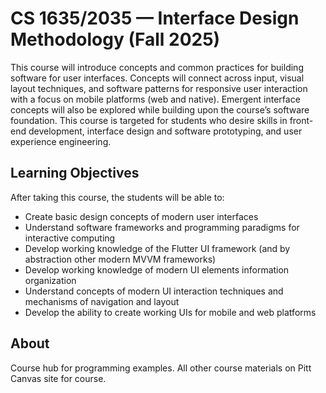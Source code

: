 # CS 1635/2035 — Interface Design Methodology (Fall 2025)

This course will introduce concepts and common practices for building software for user interfaces. Concepts will connect across input, visual layout techniques, and software patterns for responsive user interaction with a focus on mobile platforms (web and native). Emergent interface concepts will also be explored while building upon the course’s software foundation. This course is targeted for students who desire skills in front-end development, interface design and software prototyping, and user experience engineering.

## Learning Objectives
After taking this course, the students will be able to:
- Create basic design concepts of modern user interfaces
- Understand software frameworks and programming paradigms for interactive computing
- Develop working knowledge of the Flutter UI framework (and by abstraction other modern MVVM frameworks)
- Develop working knowledge of modern UI elements information organization
- Understand concepts of modern UI interaction techniques and mechanisms of navigation and layout
- Develop the ability to create working UIs for mobile and web platforms


## About
Course hub for programming examples.  All other course materials on Pitt Canvas site for course.